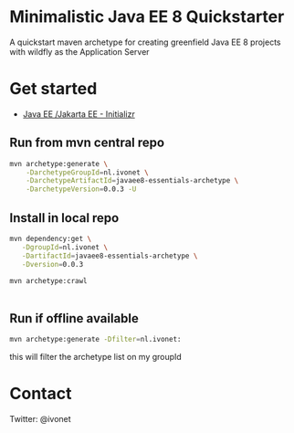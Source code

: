 # Minimalistic Java EE 8 Quickstarter

A quickstart maven archetype for creating greenfield Java EE 8 projects 
with wildfly as the Application Server

# Get started

* [Java EE /Jakarta EE - Initializr](http://ivo2u.nl/oq)

## Run from mvn central repo

```bash
mvn archetype:generate \
    -DarchetypeGroupId=nl.ivonet \
    -DarchetypeArtifactId=javaee8-essentials-archetype \
    -DarchetypeVersion=0.0.3 -U
```

## Install in local repo

```bash
mvn dependency:get \
   -DgroupId=nl.ivonet \
   -DartifactId=javaee8-essentials-archetype \
   -Dversion=0.0.3
   
mvn archetype:crawl
   
```

## Run if offline available

```bash
mvn archetype:generate -Dfilter=nl.ivonet:
```

this will filter the archetype list on my groupId


# Contact

Twitter: @ivonet